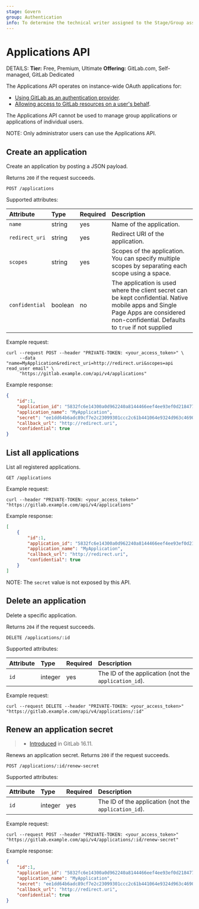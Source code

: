 ```yaml
---
stage: Govern
group: Authentication
info: To determine the technical writer assigned to the Stage/Group associated with this page, see https://handbook.gitlab.com/handbook/product/ux/technical-writing/#assignments
---
```


# Applications API

DETAILS:
**Tier:** Free, Premium, Ultimate
**Offering:** GitLab.com, Self-managed, GitLab Dedicated

The Applications API operates on instance-wide OAuth applications for:

- [Using GitLab as an authentication provider](../integration/oauth_provider.md).
- [Allowing access to GitLab resources on a user's behalf](oauth2.md).

The Applications API cannot be used to manage group applications or applications of individual users.

NOTE:
Only administrator users can use the Applications API.

## Create an application

Create an application by posting a JSON payload.

Returns `200` if the request succeeds.

```plaintext
POST /applications
```

Supported attributes:

| Attribute      | Type    | Required | Description                      |
|:---------------|:--------|:---------|:---------------------------------|
| `name`         | string  | yes      | Name of the application.         |
| `redirect_uri` | string  | yes      | Redirect URI of the application. |
| `scopes`       | string  | yes      | Scopes of the application. You can specify multiple scopes by separating each scope using a space. |
| `confidential` | boolean | no       | The application is used where the client secret can be kept confidential. Native mobile apps and Single Page Apps are considered non-confidential. Defaults to `true` if not supplied |

Example request:

```shell
curl --request POST --header "PRIVATE-TOKEN: <your_access_token>" \
     --data "name=MyApplication&redirect_uri=http://redirect.uri&scopes=api read_user email" \
     "https://gitlab.example.com/api/v4/applications"
```

Example response:

```json
{
    "id":1,
    "application_id": "5832fc6e14300a0d962240a8144466eef4ee93ef0d218477e55f11cf12fc3737",
    "application_name": "MyApplication",
    "secret": "ee1dd64b6adc89cf7e2c23099301ccc2c61b441064e9324d963c46902a85ec34",
    "callback_url": "http://redirect.uri",
    "confidential": true
}
```

## List all applications

List all registered applications.

```plaintext
GET /applications
```

Example request:

```shell
curl --header "PRIVATE-TOKEN: <your_access_token>" "https://gitlab.example.com/api/v4/applications"
```

Example response:

```json
[
    {
        "id":1,
        "application_id": "5832fc6e14300a0d962240a8144466eef4ee93ef0d218477e55f11cf12fc3737",
        "application_name": "MyApplication",
        "callback_url": "http://redirect.uri",
        "confidential": true
    }
]
```

NOTE:
The `secret` value is not exposed by this API.

## Delete an application

Delete a specific application.

Returns `204` if the request succeeds.

```plaintext
DELETE /applications/:id
```

Supported attributes:

| Attribute | Type    | Required | Description                                         |
|:----------|:--------|:---------|:----------------------------------------------------|
| `id`      | integer | yes      | The ID of the application (not the `application_id`). |

Example request:

```shell
curl --request DELETE --header "PRIVATE-TOKEN: <your_access_token>" "https://gitlab.example.com/api/v4/applications/:id"
```

## Renew an application secret

> - [Introduced](https://gitlab.com/gitlab-org/gitlab/-/issues/422420) in GitLab 16.11.

Renews an application secret. Returns `200` if the request succeeds.

```plaintext
POST /applications/:id/renew-secret
```

Supported attributes:

| Attribute | Type    | Required | Description                                         |
|:----------|:--------|:---------|:----------------------------------------------------|
| `id`      | integer | yes      | The ID of the application (not the `application_id`). |

Example request:

```shell
curl --request POST --header "PRIVATE-TOKEN: <your_access_token>" "https://gitlab.example.com/api/v4/applications/:id/renew-secret"
```

Example response:

```json
{
    "id":1,
    "application_id": "5832fc6e14300a0d962240a8144466eef4ee93ef0d218477e55f11cf12fc3737",
    "application_name": "MyApplication",
    "secret": "ee1dd64b6adc89cf7e2c23099301ccc2c61b441064e9324d963c46902a85ec34",
    "callback_url": "http://redirect.uri",
    "confidential": true
}
```
